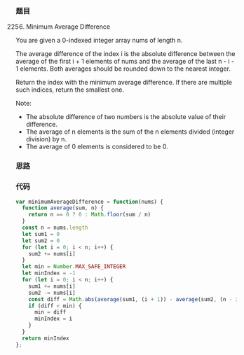 ### 题目
2256. Minimum Average Difference

You are given a 0-indexed integer array nums of length n.

The average difference of the index i is the absolute difference between the average of the first i + 1 elements of nums and the average of the last n - i - 1 elements. Both averages should be rounded down to the nearest integer.

Return the index with the minimum average difference. If there are multiple such indices, return the smallest one.

Note:

* The absolute difference of two numbers is the absolute value of their difference.
* The average of n elements is the sum of the n elements divided (integer division) by n.
* The average of 0 elements is considered to be 0.

### 思路

### 代码
```javascript
var minimumAverageDifference = function(nums) {
  function average(sum, n) {
    return n == 0 ? 0 : Math.floor(sum / n)
  }
  const n = nums.length
  let sum1 = 0
  let sum2 = 0
  for (let i = 0; i < n; i++) {
    sum2 += nums[i]
  }
  let min = Number.MAX_SAFE_INTEGER
  let minIndex = -1
  for (let i = 0; i < n; i++) {
    sum1 += nums[i]
    sum2 -= nums[i]
    const diff = Math.abs(average(sum1, (i + 1)) - average(sum2, (n - i - 1)))
    if (diff < min) {
      min = diff
      minIndex = i
    }
  }
  return minIndex
};
```
